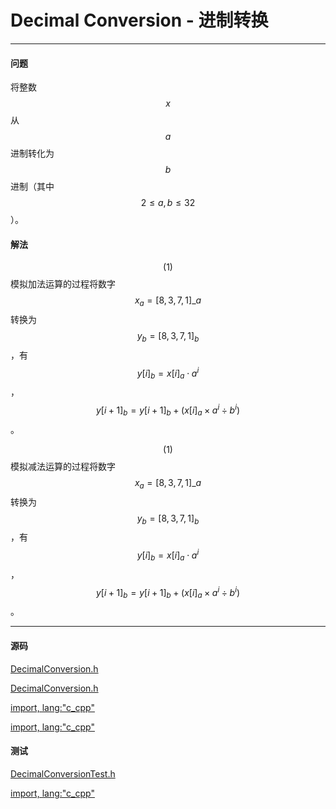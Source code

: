 <script type="text/javascript" src="https://cdnjs.cloudflare.com/ajax/libs/mathjax/2.7.1/MathJax.js?config=TeX-AMS-MML_HTMLorMML"></script>

# Decimal Conversion - 进制转换

--------

#### 问题

将整数$$ x $$从$$ a $$进制转化为$$ b $$进制（其中$$ 2 \le a, b \le 32 $$）。

#### 解法

$$ (1) $$模拟加法运算的过程将数字$$ x_a = [ 8, 3, 7, 1 ]\_a $$转换为$$ y_{b} = [ 8, 3, 7, 1 ]_{b} $$，有$$ y[i]_{b} = x[i]_{a} \cdot a^i % b^i $$，$$ y[i+1]_{b} = y[i+1]_{b} + ( x[i]_{a} \times a^i \div b^i ) $$。

$$ (1) $$模拟减法运算的过程将数字$$ x_a = [ 8, 3, 7, 1 ]\_a $$转换为$$ y_{b} = [ 8, 3, 7, 1 ]_{b} $$，有$$ y[i]_{b} = x[i]_{a} \cdot a^i % b^i $$，$$ y[i+1]_{b} = y[i+1]_{b} + ( x[i]_{a} \times a^i \div b^i ) $$。

--------

#### 源码

[DecimalConversion.h](https://github.com/linrongbin16/Way-to-Algorithm/blob/master/src/Calculation/DecimalConversion.h)

[DecimalConversion.h](https://github.com/linrongbin16/Way-to-Algorithm/blob/master/src/Calculation/DecimalConversion.cpp)

[import, lang:"c_cpp"](../../../src/Calculation/DecimalConversion.h)

[import, lang:"c_cpp"](../../../src/Calculation/DecimalConversion.cpp)

#### 测试

[DecimalConversionTest.h](https://github.com/linrongbin16/Way-to-Algorithm/blob/master/src/Calculation/DecimalConversionTest.cpp)

[import, lang:"c_cpp"](../../../src/Calculation/DecimalConversionTest.cpp)

